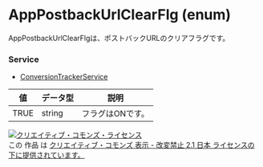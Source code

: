 # AppPostbackUrlClearFlg (enum)
AppPostbackUrlClearFlgは、ポストバックURLのクリアフラグです。

### Service
+ [ConversionTrackerService](../services/ConversionTrackerService.md)

| 値 | データ型 | 説明 | 
|---|---|---|
| TRUE| string| フラグはONです。 |

<a rel="license" href="http://creativecommons.org/licenses/by-nd/2.1/jp/"><img alt="クリエイティブ・コモンズ・ライセンス" style="border-width:0" src="https://i.creativecommons.org/l/by-nd/2.1/jp/88x31.png" /></a><br />この 作品 は <a rel="license" href="http://creativecommons.org/licenses/by-nd/2.1/jp/">クリエイティブ・コモンズ 表示 - 改変禁止 2.1 日本 ライセンスの下に提供されています。</a>
